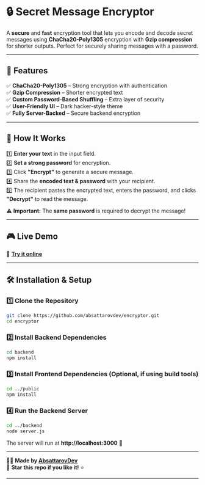 # 🔒 Secret Message Encryptor

A **secure** and **fast** encryption tool that lets you encode and decode secret messages using **ChaCha20-Poly1305** encryption with **Gzip compression** for shorter outputs. Perfect for securely sharing messages with a password.

---

## 🚀 Features

✅ **ChaCha20-Poly1305** – Strong encryption with authentication  
✅ **Gzip Compression** – Shorter encrypted text  
✅ **Custom Password-Based Shuffling** – Extra layer of security  
✅ **User-Friendly UI** – Dark hacker-style theme  
✅ **Fully Server-Backed** – Secure backend encryption

---

## 📜 How It Works

1️⃣ **Enter your text** in the input field.  
2️⃣ **Set a strong password** for encryption.  
3️⃣ Click **"Encrypt"** to generate a secure message.  
4️⃣ Share the **encoded text & password** with your recipient.  
5️⃣ The recipient pastes the encrypted text, enters the password, and clicks **"Decrypt"** to read the message.

⚠ **Important:** The **same password** is required to decrypt the message!

---

## 🎮 Live Demo

🔗 **[Try it online](https://secret-text.netlify.app/)**

---

## 🛠️ Installation & Setup

### **1️⃣ Clone the Repository**

```sh
git clone https://github.com/absattarovdev/encryptor.git
cd encryptor
```

### **2️⃣ Install Backend Dependencies**

```sh
cd backend
npm install
```

### **3️⃣ Install Frontend Dependencies** (Optional, if using build tools)

```sh
cd ../public
npm install
```

### **4️⃣ Run the Backend Server**

```sh
cd ../backend
node server.js
```

The server will run at **http://localhost:3000** 🚀

---

👨‍💻 **Made by [AbsattarovDev](https://github.com/absattarovdev)**  
🌟 **Star this repo if you like it!** ⭐

---
